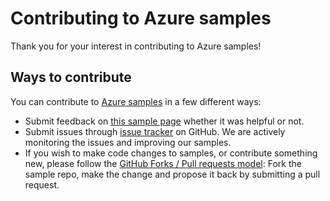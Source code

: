 # Contributing to Azure samples

Thank you for your interest in contributing to Azure samples!

## Ways to contribute

You can contribute to [Azure samples](https://azure.microsoft.com/documentation/samples/) in a few different ways:

- Submit feedback on [this sample page](https://azure.microsoft.com/documentation/samples/managed-disk-java-create-virtual-machine-using-specialized-disk-from-snapshot/) whether it was helpful or not.  
- Submit issues through [issue tracker](https://github.com/Azure-Samples/managed-disk-java-create-virtual-machine-using-specialized-disk-from-snapshot/issues) on GitHub. We are actively monitoring the issues and improving our samples.
- If you wish to make code changes to samples, or contribute something new, please follow the [GitHub Forks / Pull requests model](https://help.github.com/articles/fork-a-repo/): Fork the sample repo, make the change and propose it back by submitting a pull request.